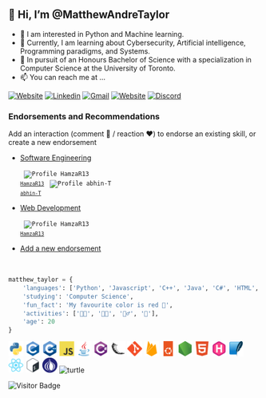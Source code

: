 ## 👋 Hi, I’m @MatthewAndreTaylor
- 👀 I am interested in Python and Machine learning.
- 🌱 Currently, I am learning about Cybersecurity, Artificial intelligence, Programming paradigms, and Systems.
- 🏫 In pursuit of an Honours Bachelor of Science with a specialization in Computer Science at the University of Toronto.
- 📫 You can reach me at ...

[![Website](https://img.shields.io/badge/Website-matthewtaylor.netlify.app-informational?style=flat-square&color=8B89CC&logo=Google-Chrome&logoColor=white)](https://matthewtaylor.netlify.app)
[![Linkedin](https://img.shields.io/badge/Linkedin-Matthew_Taylor-informational?style=flat-square&color=blue&logo=linkedin&logoColor=white)](https://www.linkedin.com/in/matthew-taylor-93b113260)
[![Gmail](https://img.shields.io/badge/Gmail-matthew.andre.taylor@gmail.com-informational?style=flat-square&color=D14836&logo=gmail&logoColor=white)](https://gmail.com)
[![Website](https://img.shields.io/badge/Flask-matthewtaylor.pythonanywhere.com-informational?style=flat-square&color=E23237&logo=flask&logoColor=white)](https://matthewtaylor.pythonanywhere.com)
[![Discord](https://img.shields.io/badge/Discord-matt_t-informational?style=flat-square&color=7289DA&logo=discord&logoColor=white)](https://discord.com/users/318497127238074379)


### Endorsements and Recommendations
Add an interaction (comment 💬 / reaction ❤) to endorse an existing skill, or create a new endorsement

<!--start:endorsements-->


- [Software Engineering](https://github.com/MatthewAndreTaylor/MatthewAndreTaylor/issues/5)

     <code> ![Profile HamzaR13](https://images.weserv.nl/?url=avatars.githubusercontent.com/u/108163846?v=4&h=30&w=30&fit=cover&mask=circle&maxage=7d) <small><a href="https://github.com/HamzaR13">HamzaR13</a></small></code>
     <code> ![Profile abhin-T](https://images.weserv.nl/?url=avatars.githubusercontent.com/u/111482202?v=4&h=30&w=30&fit=cover&mask=circle&maxage=7d) <small><a href="https://github.com/abhin-T">abhin-T</a></small></code>
    



- [Web Development](https://github.com/MatthewAndreTaylor/MatthewAndreTaylor/issues/1)

     <code> ![Profile HamzaR13](https://images.weserv.nl/?url=avatars.githubusercontent.com/u/108163846?v=4&h=30&w=30&fit=cover&mask=circle&maxage=7d) <small><a href="https://github.com/HamzaR13">HamzaR13</a></small></code>
    


<!--end:endorsements-->

- [Add a new endorsement](https://github.com/MatthewAndreTaylor/MatthewAndreTaylor/issues/new?assignees=&labels=&template=endorsement-template.yml&title=%5BENDORSEMENT%5D%3A+%3CSkill+that+you+are+endorsing%3E)


<br>

```python
matthew_taylor = {
    'languages': ['Python', 'Javascript', 'C++', 'Java', 'C#', 'HTML', 'CSS'],
    'studying': 'Computer Science',
    'fun_fact': 'My favourite color is red 🍎',
    'activities': ['👨‍💻', '👨‍🔬', '🏊‍♂️', '🏓'],
    'age': 20
}
```
   
<code><img height="30" alt="python" src="https://raw.githubusercontent.com/devicons/devicon/master/icons/python/python-original.svg"></code>
<code><img height="30" alt="c" src="https://raw.githubusercontent.com/devicons/devicon/master/icons/c/c-original.svg"></code>
<code><img height="30" alt="c++" src="https://raw.githubusercontent.com/devicons/devicon/master/icons/cplusplus/cplusplus-original.svg"></code>
<code><img height="30" alt="javascript" src="https://raw.githubusercontent.com/devicons/devicon/master/icons/javascript/javascript-original.svg"></code>
<code><img height="30" alt="java" src="https://raw.githubusercontent.com/devicons/devicon/master/icons/java/java-original.svg"></code>
<code><img height="30" alt="c#" src="https://raw.githubusercontent.com/devicons/devicon/master/icons/csharp/csharp-original.svg"></code>
<code><img height="30" alt="flask" src="https://raw.githubusercontent.com/devicons/devicon/master/icons/flask/flask-original.svg"></code>
<code><img height="30" alt="git" src="https://raw.githubusercontent.com/devicons/devicon/master/icons/git/git-original.svg"></code>
<code><img height="30" alt="firebase" src="https://raw.githubusercontent.com/devicons/devicon/master/icons/firebase/firebase-plain.svg"></code>
<code><img height="30" alt="ubuntu" src="https://raw.githubusercontent.com/devicons/devicon/master/icons/ubuntu/ubuntu-plain.svg"></code>
<code><img height="30" alt="nodejs" src="https://raw.githubusercontent.com/devicons/devicon/master/icons/nodejs/nodejs-original.svg"></code>
<code><img height="30" alt="html5" src="https://raw.githubusercontent.com/devicons/devicon/master/icons/html5/html5-plain.svg"></code>
<code><img height="30" alt="hugo" src="https://raw.githubusercontent.com/devicons/devicon/master/icons/hugo/hugo-original.svg"></code>
<code><img height="30" alt="sqlite" src="https://raw.githubusercontent.com/devicons/devicon/master/icons/sqlite/sqlite-original.svg"></code>
<code><img height="30" alt="react" src="https://raw.githubusercontent.com/devicons/devicon/master/icons/react/react-original.svg"></code>
<code><img height="30" alt="bash" src="https://raw.githubusercontent.com/devicons/devicon/master/icons/bash/bash-original.svg"></code>
<code><img height="30" alt="perl" src="https://raw.githubusercontent.com/devicons/devicon/master/icons/perl/perl-original.svg"></code>
<img height="40" alt="turtle" src="https://i.pinimg.com/originals/49/2a/36/492a36494fc89228bf30580f2387ff86.gif"></img>

![Visitor Badge](https://visitor-badge.laobi.icu/badge?page_id=MatthewAndreTaylor.MatthewAndreTaylor)

<!---MatthewAndreTaylor/MatthewAndreTaylor is a ✨ special ✨ repository because its `README.md` (this file) appears on your GitHub profile.
You can click the Preview link to take a look at your changes.--->
